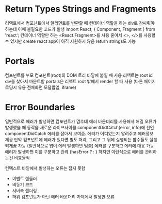 # Return Types Strings and Fragments
리액트에서 컴포넌트에서 엘리먼트를 반환할 때 컨테이너 역할을 하는 div로 감싸줘야 하는데 이때 불필요한 코드가 발생
import React, { Component, Fragment } from 'react';
컨테이너 역할만 하는 <React.Fragment>를 사용
줄여서 <>, </>를 사용할 수 있지만 create react app이 아직 지원하지 않음
return strings도 가능

# Portals
컴포넌트를 부모 컴포넌트(root)의 DOM 트리 바깥에 붙일 때 사용
리액트는 root id div를 찾아서 마운트함
portals은 리액트 root 밖에서 render 할 때 사용 (다른 페이지 로딩시 유용 전체화면 모달팝업, iframe)

# Error Boundaries
일반적으로 에러가 발생하면 컴포넌트가 멈추데 에러 바운더리를 사용해서 해결
오류가 발생했을 때 동작을 새로운 라이프사이클 componentDidCatch(error, info)에 선언
componentDidCatch 에러를 잡아서 보여줌. 에러가 어디있는지 알려주고 에러정보 제공
만약 컴포넌트에 에러가 있다면 별도 처리, 그리고 그 뒤에 실행되는 함수들도 실행 되게끔 가능 (일반적으로 앱이 에러 발생하면 멈춤) 
에러를 구분하고 에러에 대응 가능
에러가 발생하면 이를 구분하고 관리
{hasError ? <ErrorFallback /> : <ErrorMaker />}
하지만 이런식으로 에러를 관리하는건 비효율적

컨텍스트 바깥에서 발생하는 오류는 잡지 못함
* 이벤트 핸들러
* 비동기 코드
* 서버측 렌더링
* 하위 컴포넌트가 아닌 에러 바운더리 자체에서 발생한 오류